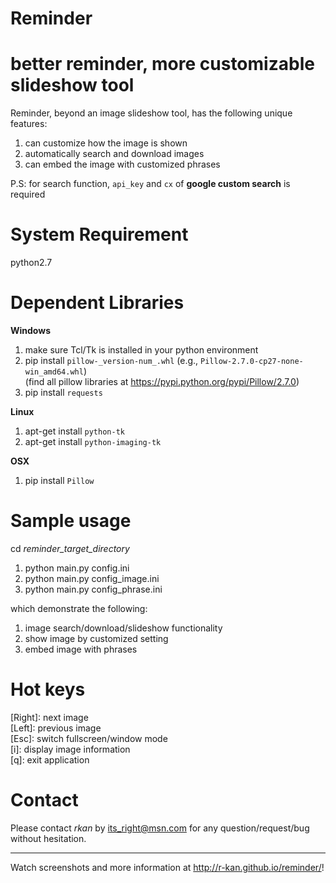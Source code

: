 # Reminder
better reminder, more customizable slideshow tool
==========================

Reminder, beyond an image slideshow tool, has the following unique features:  
1. can customize how the image is shown  
2. automatically search and download images  
3. can embed the image with customized phrases

P.S: for search function, `api_key` and `cx` of **google custom search** is required 

# System Requirement
python2.7

# Dependent Libraries
**Windows**  
1. make sure Tcl/Tk is installed in your python environment  
2. pip install `pillow-_version-num_.whl` (e.g., `Pillow-2.7.0-cp27-none-win_amd64.whl`)  
(find all pillow libraries at https://pypi.python.org/pypi/Pillow/2.7.0)  
3. pip install `requests`  

**Linux**  
1. apt-get install `python-tk`  
2. apt-get install `python-imaging-tk`  

**OSX**  
1. pip install `Pillow` 

# Sample usage
cd _reminder_target_directory_  
1. python main.py config.ini  
2. python main.py config_image.ini  
3. python main.py config_phrase.ini  

which demonstrate the following:  
1. image search/download/slideshow functionality  
2. show image by customized setting  
3. embed image with phrases  

# Hot keys
[Right]: next image  
[Left]: previous image  
[Esc]: switch fullscreen/window mode  
[i]: display image information  
[q]: exit application

# Contact
Please contact *rkan* by its_right@msn.com for any question/request/bug without hesitation.  

***
Watch screenshots and more information at http://r-kan.github.io/reminder/!
